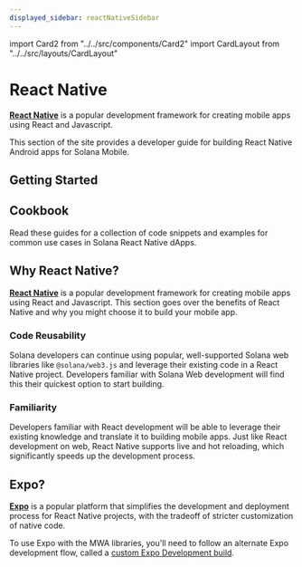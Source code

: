 ```yaml
---
displayed_sidebar: reactNativeSidebar
---
```


import Card2 from "../../src/components/Card2"
import CardLayout from "../../src/layouts/CardLayout"

# React Native

[**React Native**](https://reactnative.dev/docs/getting-started) is a popular development framework for creating mobile apps using React and Javascript.

This section of the site provides a developer guide for building React Native Android apps for Solana Mobile.

## Getting Started

<CardLayout autoFitEnabled={true}>
    <Card2
        to="/react-native/quickstart"
        header={{
            label: "Create a project",
            translateId: "create",
        }}
        body={{
            label: "Create a React Native project for Solana Mobile development.",
            translateId: "create-body",
        }}
        iconPath="img/rocket-icon2.png"
    />
    <Card2
        to="/react-native/setup"
        header={{
            label: "Environment Setup",
            translateId: "env-setup-body",
        }}
        body={{
            label: "Setup your development environment for React Native.",
            translateId: "env-setup",
        }}
        iconPath="img/react-native-32.svg"
    />
</CardLayout>

## Cookbook

Read these guides for a collection of code snippets and examples for common use cases in Solana React Native dApps.

<CardLayout autoFitEnabled={true}>
    <Card2
        to="/react-native/using_mobile_wallet_adapter"
        header={{
            label: "Mobile Wallet Adapter",
            translateId: "mobile-wallet-adapter",
        }}
        body={{
            label: "Learn how to connect to mobile wallets and request signing services.",
            translateId: "mobile-wallet-adapter-body",
        }}
        emoji={"📱"}
    />
    <Card2
        to="/react-native/making_rpc_requests"
        header={{
            label: "JSON RPC Requests",
            translateId: "rpc-requests",
        }}
        body={{
            label: "Use the web3.js library class to create and send Solana RPC Requests.",
            translateId: "rpc-requests-body",
        }}
        emoji={"🌐"}
    />
    <Card2
        to="/react-native/building_transactions"
        header={{
            label: "Transaction building",
            translateId: "transaction-building",
        }}
        body={{
            label: "Use the web3.js library to construct Solana transactions.",
            translateId: "transaction-building-body",
        }}
        emoji={"🔧"}
    />
</CardLayout>

## Why React Native?

[**React Native**](https://reactnative.dev/docs/getting-started) is a popular development framework for creating mobile apps using React and Javascript. This section goes over the benefits of React Native and why you might choose it to build your mobile app.

### Code Reusability

Solana developers can continue using popular, well-supported Solana web libraries like `@solana/web3.js` and leverage their existing code in a React Native project. Developers familiar with Solana Web development will find this their quickest option to start building.

### Familiarity

Developers familiar with React development will be able to leverage their existing knowledge and translate it to building mobile apps. Just like React development on web, React Native supports live and hot reloading, which significantly speeds up the development process.

## Expo?

[**Expo**](https://docs.expo.dev/) is a popular platform that simplifies the development and deployment process for React Native projects, with the tradeoff of stricter customization of native code.

To use Expo with the MWA libraries, you'll need to follow an alternate Expo development flow, called a [custom Expo Development build](https://docs.expo.dev/develop/development-builds/create-a-build/).

